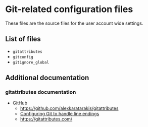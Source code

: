 # Git-related configuration files

These files are the source files for the user account wide settings.

## List of files

- `gitattributes`
- `gitconfig`
- `gitignore_global`

## Additional documentation

### gitattributes documentation

- GitHub
  - https://github.com/alexkaratarakis/gitattributes
  - [Configuring Git to handle line endings](https://docs.github.com/en/get-started/getting-started-with-git/configuring-git-to-handle-line-endings)
  - https://gitattributes.com/


